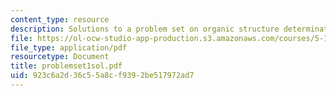 ```yaml
---
content_type: resource
description: Solutions to a problem set on organic structure determination.
file: https://ol-ocw-studio-app-production.s3.amazonaws.com/courses/5-13-organic-chemistry-ii-fall-2003/923c6a2d36c55a8cf9392be517972ad7_problemset1sol.pdf
file_type: application/pdf
resourcetype: Document
title: problemset1sol.pdf
uid: 923c6a2d-36c5-5a8c-f939-2be517972ad7
---
```

